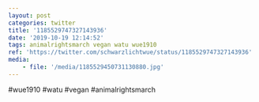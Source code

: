```yaml
---
layout: post
categories: twitter
title: '1185529747327143936'
date: '2019-10-19 12:14:52'
tags: animalrightsmarch vegan watu wue1910
ref: 'https://twitter.com/schwarzlichtwue/status/1185529747327143936'
media:
    - file: '/media/1185529450731130880.jpg'
---
```

#wue1910 #watu #vegan #animalrightsmarch  

